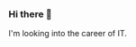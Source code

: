 ### Hi there 👋
I'm looking into the career of IT.
<!--
**Neilbirdman/Neilbirdman** is a ✨ _special_ ✨ repository because its `README.md` (this file) appears on your GitHub profile.

Here are some ideas to get you started:

- 🔭 I’m currently working on finishing my lab
- 🌱 I’m currently learning Cybersecurity
- 
- 
- 

- 
- ⚡ Fun fact: I'm Cool
-->
